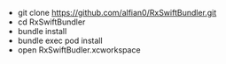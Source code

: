 - git clone https://github.com/alfian0/RxSwiftBundler.git
- cd RxSwiftBundler
- bundle install
- bundle exec pod install
- open RxSwiftBudler.xcworkspace
